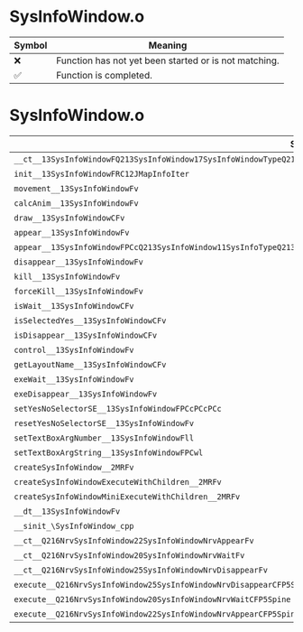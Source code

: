 # SysInfoWindow.o
| Symbol | Meaning 
| ------------- | ------------- 
| :x: | Function has not yet been started or is not matching. 
| :white_check_mark: | Function is completed. 


# SysInfoWindow.o
| Symbol | Decompiled? |
| ------------- | ------------- |
| `__ct__13SysInfoWindowFQ213SysInfoWindow17SysInfoWindowTypeQ213SysInfoWindow18SysInfoExecuteType` | :x: |
| `init__13SysInfoWindowFRC12JMapInfoIter` | :x: |
| `movement__13SysInfoWindowFv` | :x: |
| `calcAnim__13SysInfoWindowFv` | :x: |
| `draw__13SysInfoWindowCFv` | :x: |
| `appear__13SysInfoWindowFv` | :x: |
| `appear__13SysInfoWindowFPCcQ213SysInfoWindow11SysInfoTypeQ213SysInfoWindow14SysInfoTextPosQ213SysInfoWindow18SysInfoMessageType` | :x: |
| `disappear__13SysInfoWindowFv` | :x: |
| `kill__13SysInfoWindowFv` | :x: |
| `forceKill__13SysInfoWindowFv` | :x: |
| `isWait__13SysInfoWindowCFv` | :x: |
| `isSelectedYes__13SysInfoWindowCFv` | :x: |
| `isDisappear__13SysInfoWindowCFv` | :x: |
| `control__13SysInfoWindowFv` | :x: |
| `getLayoutName__13SysInfoWindowCFv` | :x: |
| `exeWait__13SysInfoWindowFv` | :x: |
| `exeDisappear__13SysInfoWindowFv` | :x: |
| `setYesNoSelectorSE__13SysInfoWindowFPCcPCcPCc` | :x: |
| `resetYesNoSelectorSE__13SysInfoWindowFv` | :x: |
| `setTextBoxArgNumber__13SysInfoWindowFll` | :x: |
| `setTextBoxArgString__13SysInfoWindowFPCwl` | :x: |
| `createSysInfoWindow__2MRFv` | :x: |
| `createSysInfoWindowExecuteWithChildren__2MRFv` | :x: |
| `createSysInfoWindowMiniExecuteWithChildren__2MRFv` | :x: |
| `__dt__13SysInfoWindowFv` | :x: |
| `__sinit_\SysInfoWindow_cpp` | :x: |
| `__ct__Q216NrvSysInfoWindow22SysInfoWindowNrvAppearFv` | :x: |
| `__ct__Q216NrvSysInfoWindow20SysInfoWindowNrvWaitFv` | :x: |
| `__ct__Q216NrvSysInfoWindow25SysInfoWindowNrvDisappearFv` | :x: |
| `execute__Q216NrvSysInfoWindow25SysInfoWindowNrvDisappearCFP5Spine` | :x: |
| `execute__Q216NrvSysInfoWindow20SysInfoWindowNrvWaitCFP5Spine` | :x: |
| `execute__Q216NrvSysInfoWindow22SysInfoWindowNrvAppearCFP5Spine` | :x: |
